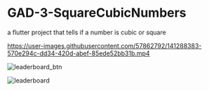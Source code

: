 # GAD-3-SquareCubicNumbers
a flutter project that tells if a number is cubic or square


https://user-images.githubusercontent.com/57862792/141288383-570e294c-dd34-420d-abef-85ede52bb31b.mp4

![leaderboard_btn](https://user-images.githubusercontent.com/57862792/141817385-1b22bb2a-b0cb-44db-a9b8-7b761dcaf311.png)


![leaderboard](https://user-images.githubusercontent.com/57862792/141817400-513e6e79-b32e-4ce3-b7f8-9a17e4b3fb10.png)

